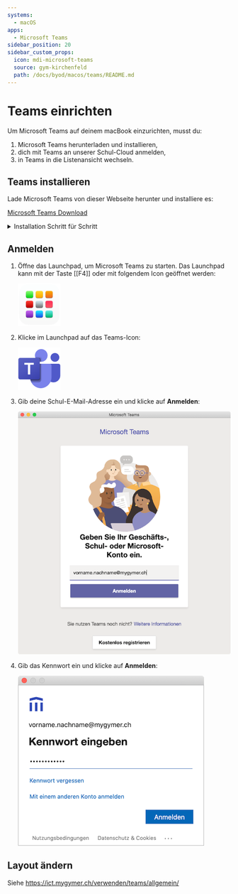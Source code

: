 ```yaml
---
systems:
  - macOS
apps:
  - Microsoft Teams
sidebar_position: 20
sidebar_custom_props:
  icon: mdi-microsoft-teams
  source: gym-kirchenfeld
  path: /docs/byod/macos/teams/README.md
---
```


# Teams einrichten



Um Microsoft Teams auf deinem macBook einzurichten, musst du:

1. Microsoft Teams herunterladen und installieren,
2. dich mit Teams an unserer Schul-Cloud anmelden,
3. in Teams in die Listenansicht wechseln.


## Teams installieren

Lade Microsoft Teams von dieser Webseite herunter und installiere es:

[Microsoft Teams Download](https://www.microsoft.com/de-ch/microsoft-365/microsoft-teams/download-app)

<details>
<summary>Installation Schritt für Schritt</summary>

1. Installiere Microsoft Teams. Klicke hier auf __Fortfahren__:

    ![](./teams-install-1.png)

2. Wähle _Für alle Benutzer an diesem Computer installieren_ und klicke anschliessend auf __Fortfahren__:

    ![](./teams-install-2.png)

3. Klicke auf __Installieren__:

    ![](./teams-install-3.png)

4. Bestätige die Installation mit deinem Fingerabdruck oder klicke auf __Passwort verwenden…__:

    ![](./confirm-installation.png)

5. Klicke auf __Schließen__, anschliessend auf __In den Papierkorb legen__:

    ![](./teams-install-4.png)

</details>

## Anmelden

1. Öffne das Launchpad, um Microsoft Teams zu starten. Das Launchpad kann mit der Taste [[F4]] oder mit folgendem Icon geöffnet werden:

    ![](./launchpad-icon.png)

2. Klicke im Launchpad auf das Teams-Icon:

    ![](./microsoft-teams-icon.png)

3. Gib deine Schul-E-Mail-Adresse ein und klicke auf __Anmelden__:

    ![](./teams-login-1.png)

4. Gib das Kennwort ein und klicke auf __Anmelden__:

    ![](./teams-login-2.png)


## Layout ändern

Siehe https://ict.mygymer.ch/verwenden/teams/allgemein/
